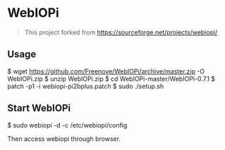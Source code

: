 # WebIOPi
> This project forked from https://sourceforge.net/projects/webiopi/

## Usage 

$ wget https://github.com/Freenove/WebIOPi/archive/master.zip -O WebIOPi.zip
$ unzip WebIOPi.zip
$ cd WebIOPi-master/WebIOPi-0.7.1
$ patch -p1 -i webiopi-pi2bplus.patch
$ sudo ./setup.sh

## Start WebIOPi

$ sudo webiopi -d -c /etc/webiopi/config

Then access webiopi through browser.